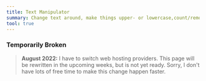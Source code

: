 ```yaml
---
title: Text Manipulator
summary: Change text around, make things upper- or lowercase,count/remove spaces.  Also does various statistical analyses on the source text.
tool: true
---
```


### Temporarily Broken

> **August 2022:** I have to switch web hosting providers. This page will be
> rewritten in the upcoming weeks, but is not yet ready. Sorry, I don't have
> lots of free time to make this change happen faster.

